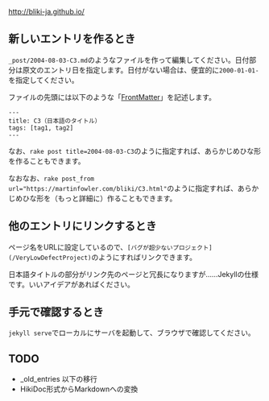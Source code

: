 http://bliki-ja.github.io/

## 新しいエントリを作るとき

``_post/2004-08-03-C3.md``のようなファイルを作って編集してください。日付部分は原文のエントリ日を指定します。日付がない場合は、便宜的に``2000-01-01-``を指定してください。

ファイルの先頭には以下のような「[FrontMatter](http://jekyllrb.com/docs/frontmatter/)」を記述します。

```
---
title: C3（日本語のタイトル）
tags: [tag1, tag2]
---
```

なお、``rake post title=2004-08-03-C3``のように指定すれば、あらかじめひな形を作ることもできます。

なおなお、``rake post_from url="https://martinfowler.com/bliki/C3.html"``のように指定すれば、あらかじめひな形を（もっと詳細に）作ることもできます。

## 他のエントリにリンクするとき

ページ名をURLに設定しているので、``[バグが超少ないプロジェクト](/VeryLowDefectProject)``のようにすればリンクできます。

日本語タイトルの部分がリンク先のページと冗長になりますが……Jekyllの仕様です。いいアイデアがあればください。

## 手元で確認するとき

``jekyll serve``でローカルにサーバを起動して、ブラウザで確認してください。

## TODO

* _old_entries 以下の移行
* HikiDoc形式からMarkdownへの変換
